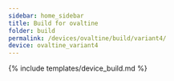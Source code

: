 ```yaml
---
sidebar: home_sidebar
title: Build for ovaltine
folder: build
permalink: /devices/ovaltine/build/variant4/
device: ovaltine_variant4
---
```

{% include templates/device_build.md %}
